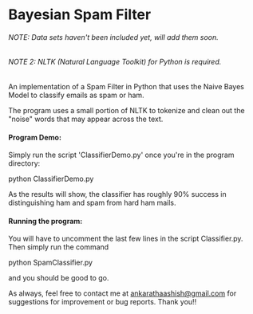 # Bayesian Spam Filter

###### NOTE: Data sets haven't been included yet, will add them soon.
###### NOTE 2: NLTK (Natural Language Toolkit) for Python is required.

An implementation of a Spam Filter in Python that uses the Naive Bayes Model to classify emails as spam or ham.

The program uses a small portion of NLTK to tokenize and clean out the "noise" words that may appear across the text.

#### 

#### Program Demo:

Simply run the script 'ClassifierDemo.py' once you're in the program directory:

python ClassifierDemo.py

As the results will show, the classifier has roughly 90% success in distinguishing ham and spam from hard ham mails.

#### Running the program:

You will have to uncomment the last few lines in the script Classifier.py. Then simply run the command

python SpamClassifier.py

and you should be good to go.

As always, feel free to contact me at ankarathaashish@gmail.com for suggestions for improvement or bug reports. Thank you!!


